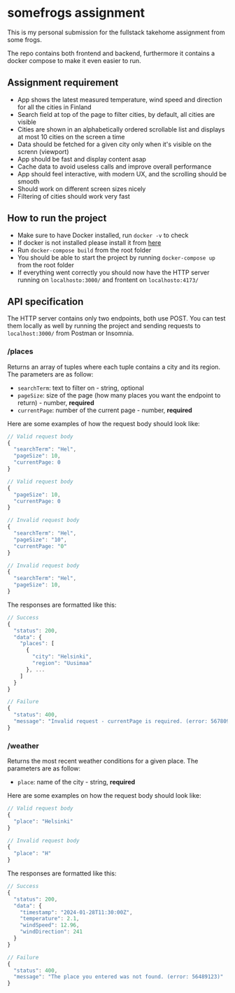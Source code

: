# somefrogs assignment

This is my personal submission for the fullstack takehome assignment from some frogs.

The repo contains both frontend and backend, furthermore it contains a docker compose to make it even easier to run.

## Assignment requirement

- App shows the latest measured temperature, wind speed and direction for all the cities in Finland
- Search field at top of the page to filter cities, by default, all cities are visible
- Cities are shown in an alphabetically ordered scrollable list and displays at most 10 cities on the screen a time
- Data should be fetched for a given city only when it's visible on the screnn (viewport)
- App should be fast and display content asap
- Cache data to avoid useless calls and improve overall performance
- App should feel interactive, with modern UX, and the scrolling should be smooth
- Should work on different screen sizes nicely
- Filtering of cities should work very fast

## How to run the project

- Make sure to have Docker installed, run `docker -v` to check
- If docker is not installed please install it from [here](https://docs.docker.com/engine/install/)
- Run `docker-compose build` from the root folder
- You should be able to start the project by running `docker-compose up` from the root folder
- If everything went correctly you should now have the HTTP server running on `localhosto:3000/` and frontent on `localhosto:4173/`

## API specification

The HTTP server contains only two endpoints, both use POST. You can test them locally as well by running the project and sending requests to `localhost:3000/` from Postman or Insomnia.

### /places

Returns an array of tuples where each tuple contains a city and its region. The parameters are as follow:
-  `searchTerm`: text to filter on - string, optional
-  `pageSize`: size of the page (how many places you want the endpoint to return) - number, <strong>required</strong>
-  `currentPage`: number of the current page - number, <strong>required</strong>

Here are some examples of how the request body should look like:
```javascript
// Valid request body
{
  "searchTerm": "Hel",
  "pageSize": 10,
  "currentPage: 0
}

// Valid request body
{ 
  "pageSize": 10,
  "currentPage: 0
}

// Invalid request body
{ 
  "searchTerm": "Hel",
  "pageSize": "10",
  "currentPage: "0"
}

// Invalid request body
{ 
  "searchTerm": "Hel",
  "pageSize": 10,
}
```

The responses are formatted like this:

```javascript
// Success
{
  "status": 200,
  "data": {
    "places": [
      {
        "city": "Helsinki",
        "region": "Uusimaa"
      }, ...
    ]
  }
}

// Failure
{
  "status": 400,
  "message": "Invalid request - currentPage is required. (error: 56780982)"
}
```

### /weather

Returns the most recent weather conditions for a given place. The parameters are as follow:
-  `place`: name of the city - string, <strong>required</strong>

Here are some examples on how the request body should look like:
```javascript
// Valid request body
{
  "place": "Helsinki"
}

// Invalid request body
{
  "place": "H"
}
```

The responses are formatted like this:

```javascript
// Success
{
  "status": 200,
  "data": {
    "timestamp": "2024-01-28T11:30:00Z",
    "temperature": 2.1,
    "windSpeed": 12.96,
    "windDirection": 241
  }
}

// Failure
{
  "status": 400,
  "message": "The place you entered was not found. (error: 56489123)"
}
```
